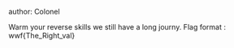 author: Colonel

Warm your reverse skills we still have a long journy.
Flag format : wwf{The_Right_val}
